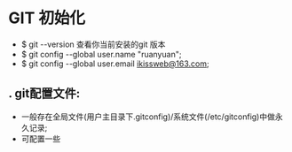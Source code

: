 # GIT 初始化

  - $ git --version 查看你当前安装的git 版本
  - $ git config --global user.name "ruanyuan";
  - $ git config --global user.email ikissweb@163.com;

## . git配置文件: 
  - 一般存在全局文件(用户主目录下.gitconfig)/系统文件(/etc/gitconfig)中做永久记录;
  - 可配置一些